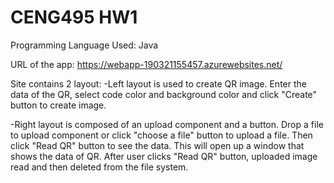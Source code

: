 # CENG495 HW1
Programming Language Used: Java

URL of the app: https://webapp-190321155457.azurewebsites.net/

Site contains 2 layout:
-Left layout is used to create QR image. Enter the data of the QR, select code color and background color and click "Create" button to create image.

-Right layout is composed of an upload component and a button. Drop a file to upload component or click "choose a file" button to upload a file. Then click "Read QR" button to see the data. This will open up a window that shows the data of QR. After user clicks "Read QR" button, uploaded image read and then deleted from the file system.
